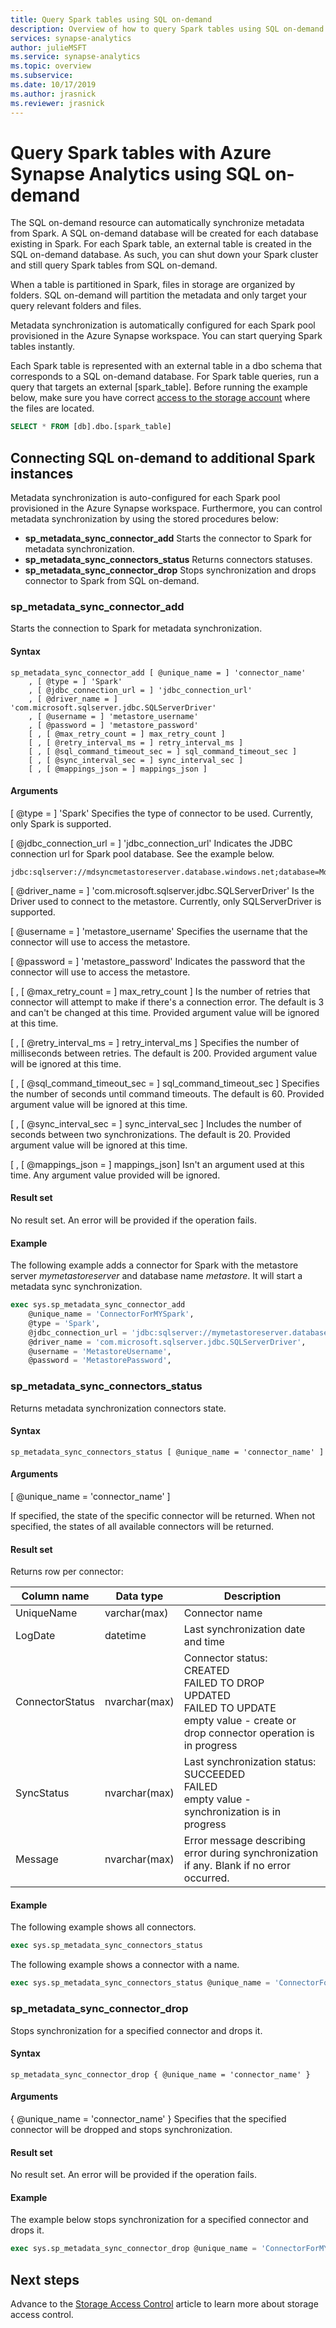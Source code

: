 ```yaml
---
title: Query Spark tables using SQL on-demand
description: Overview of how to query Spark tables using SQL on-demand
services: synapse-analytics 
author: julieMSFT
ms.service: synapse-analytics 
ms.topic: overview
ms.subservice:
ms.date: 10/17/2019
ms.author: jrasnick
ms.reviewer: jrasnick
---
```


# Query Spark tables with Azure Synapse Analytics using SQL on-demand
The SQL on-demand resource can automatically synchronize metadata from Spark. A SQL on-demand database will be created for each database existing in Spark. For each Spark table, an external table is created in the SQL on-demand database. As such, you can shut down your Spark cluster and still query Spark tables from SQL on-demand.

When a table is partitioned in Spark, files in storage are organized by folders. SQL on-demand will partition the metadata and only target your query relevant folders and files.

Metadata synchronization is automatically configured for each Spark pool provisioned in the Azure Synapse workspace. You can start querying Spark tables instantly.

Each Spark table is represented with an external table in a dbo schema that corresponds to a SQL on-demand database. For Spark table queries, run a query that targets an external [spark_table]. Before running the example below, make sure you have correct [access to the storage account](development-storage-files-storage-access-control.md) where the files are located.

```sql
SELECT * FROM [db].dbo.[spark_table]
```

## Connecting SQL on-demand to additional Spark instances

Metadata synchronization is auto-configured for each Spark pool provisioned in the Azure Synapse workspace. Furthermore, you can control metadata synchronization by using the stored procedures below:

- **sp_metadata_sync_connector_add**
    Starts the connector to Spark for metadata synchronization.
- **sp_metadata_sync_connectors_status**
  Returns connectors statuses.
- **sp_metadata_sync_connector_drop**
  Stops synchronization and drops connector to Spark from SQL on-demand.



### sp_metadata_sync_connector_add

Starts the connection to Spark for metadata synchronization.

#### Syntax

```
sp_metadata_sync_connector_add [ @unique_name = ] 'connector_name'
	, [ @type = ] 'Spark'
	, [ @jdbc_connection_url = ] 'jdbc_connection_url'
	, [ @driver_name = ] 'com.microsoft.sqlserver.jdbc.SQLServerDriver'
	, [ @username = ] 'metastore_username'
	, [ @password = ] 'metastore_password'
	[ , [ @max_retry_count = ] max_retry_count ]
	[ , [ @retry_interval_ms = ] retry_interval_ms ]
	[ , [ @sql_command_timeout_sec = ] sql_command_timeout_sec ]
	[ , [ @sync_interval_sec = ] sync_interval_sec ]
	[ , [ @mappings_json = ] mappings_json ]
```

#### Arguments

[ @type = ] 'Spark' Specifies the type of connector to be used. Currently, only Spark is supported.

[ @jdbc_connection_url = ] 'jdbc_connection_url' Indicates the JDBC connection url for Spark pool database. See the example below. 

```
jdbc:sqlserver://mdsyncmetastoreserver.database.windows.net;database=MdSyncMetastore;encrypt=true;trustServerCertificate=true;create=false;loginTimeout=300
```

[ @driver_name = ] 'com.microsoft.sqlserver.jdbc.SQLServerDriver' Is the Driver used to connect to the metastore. Currently, only SQLServerDriver is supported.

[ @username = ] 'metastore_username' Specifies the username that the connector will use to access the metastore.

[ @password = ] 'metastore_password' Indicates the password that the connector will use to access the metastore.

[ , [ @max_retry_count = ] max_retry_count ] Is the number of retries that connector will attempt to make if there's a connection error. The default is 3 and can't be changed at this time. Provided argument value will be ignored at this time.

[ , [ @retry_interval_ms = ] retry_interval_ms ] Specifies the number of milliseconds between retries. The default is 200. Provided argument value will be ignored at this time.

[ , [ @sql_command_timeout_sec = ] sql_command_timeout_sec ] Specifies the number of seconds until command timeouts. The default is 60. Provided argument value will be ignored at this time.

[ , [ @sync_interval_sec = ] sync_interval_sec ] Includes the number of seconds between two synchronizations. The default is 20. Provided argument value will be ignored at this time.

[ , [ @mappings_json = ] mappings_json] Isn't an argument used at this time. Any argument value provided will be ignored.

#### Result set

No result set. An error will be provided if the operation fails.

#### Example

The following example adds a connector for Spark with the metastore server *mymetastoreserver* and database name *metastore*. It will start a metadata sync synchronization.

```sql
exec sys.sp_metadata_sync_connector_add 
	@unique_name = 'ConnectorForMYSpark',
	@type = 'Spark',
	@jdbc_connection_url = 'jdbc:sqlserver://mymetastoreserver.database.windows.net;database=metastore;encrypt=true;trustServerCertificate=true;create=false;loginTimeout=300',
	@driver_name = 'com.microsoft.sqlserver.jdbc.SQLServerDriver',
	@username = 'MetastoreUsername',
	@password = 'MetastorePassword',
```



### sp_metadata_sync_connectors_status

Returns metadata synchronization connectors state.

#### Syntax

```
sp_metadata_sync_connectors_status [ @unique_name = 'connector_name' ]
```

#### Arguments

[ @unique_name = 'connector_name' ]

If specified, the state of the specific connector will be returned. When not specified, the states of all available connectors will be returned.

#### Result set

Returns row per connector:

| Column name     | Data type     | Description                                                  |
| --------------- | ------------- | ------------------------------------------------------------ |
| UniqueName      | varchar(max)  | Connector name                                               |
| LogDate         | datetime      | Last synchronization date and time                           |
| ConnectorStatus | nvarchar(max) | Connector status:<br />CREATED<br />FAILED TO DROP<br />UPDATED<br />FAILED TO UPDATE<br />empty value - create or drop connector operation is in progress |
| SyncStatus      | nvarchar(max) | Last synchronization status:<br />SUCCEEDED<br />FAILED<br />empty value - synchronization is in progress |
| Message         | nvarchar(max) | Error message describing error during synchronization if any. Blank if no error occurred. |

#### Example

The following example shows all connectors.

```sql
exec sys.sp_metadata_sync_connectors_status
```

The following example shows a connector with a name. 

```sql
exec sys.sp_metadata_sync_connectors_status @unique_name = 'ConnectorForMYSpark'
```



### sp_metadata_sync_connector_drop

Stops synchronization for a specified connector and drops it.

#### Syntax

```
sp_metadata_sync_connector_drop { @unique_name = 'connector_name' }
```

#### Arguments

{ @unique_name = 'connector_name' }
Specifies that the specified connector will be dropped and stops synchronization.

#### Result set

No result set. An error will be provided if the operation fails.

#### Example

The example below stops synchronization for a specified connector and drops it.

```sql
exec sys.sp_metadata_sync_connector_drop @unique_name = 'ConnectorForMYSpark'
```



## Next steps

Advance to the [Storage Access Control](development-storage-files-storage-access-control.md) article to learn more about storage access control.
 